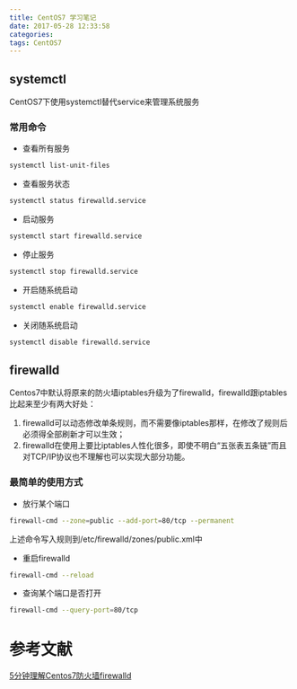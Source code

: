```yaml
---
title: CentOS7 学习笔记
date: 2017-05-28 12:33:58
categories:
tags: CentOS7
---
```


## systemctl
CentOS7下使用systemctl替代service来管理系统服务

### 常用命令

* 查看所有服务

```bash
systemctl list-unit-files
```

* 查看服务状态

```bash
systemctl status firewalld.service
```

<!-- more -->

* 启动服务

```bash
systemctl start firewalld.service
```

* 停止服务

```bash
systemctl stop firewalld.service
```

* 开启随系统启动

```bash
systemctl enable firewalld.service
```

* 关闭随系统启动

```bash
systemctl disable firewalld.service
```

## firewalld
Centos7中默认将原来的防火墙iptables升级为了firewalld，firewalld跟iptables比起来至少有两大好处：
1. firewalld可以动态修改单条规则，而不需要像iptables那样，在修改了规则后必须得全部刷新才可以生效；
2. firewalld在使用上要比iptables人性化很多，即使不明白“五张表五条链”而且对TCP/IP协议也不理解也可以实现大部分功能。

### 最简单的使用方式

* 放行某个端口

```bash
firewall-cmd --zone=public --add-port=80/tcp --permanent
```
上述命令写入规则到/etc/firewalld/zones/public.xml中

* 重启firewalld

```bash
firewall-cmd --reload
```

* 查询某个端口是否打开

```bash
firewall-cmd --query-port=80/tcp
```

# 参考文献
[5分钟理解Centos7防火墙firewalld](http://www.cnblogs.com/excelib/p/5150647.html)
